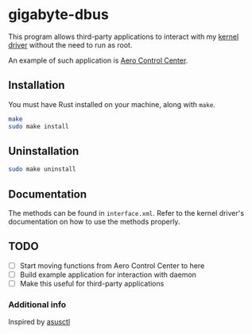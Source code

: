 # gigabyte-dbus

This program allows third-party applications to interact with my [kernel driver](https://github.com/tangalbert919/gigabyte-laptop-wmi) without the need to run as root.

An example of such application is [Aero Control Center](https://github.com/tangalbert919/AeroControlCenter).

## Installation

You must have Rust installed on your machine, along with `make`.
```sh
make
sudo make install
```

## Uninstallation

```sh
sudo make uninstall
```

## Documentation
The methods can be found in `interface.xml`. Refer to the kernel driver's documentation on how to use the methods properly.

## TODO
- [ ] Start moving functions from Aero Control Center to here
- [ ] Build example application for interaction with daemon
- [ ] Make this useful for third-party applications

### Additional info

Inspired by [asusctl](https://gitlab.com/asus-linux/asusctl)
